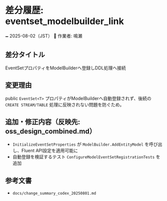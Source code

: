 # 差分履歴: eventset_modelbuilder_link

🗕 2025-08-02（JST）
🧐 作業者: 鳴瀬

## 差分タイトル
EventSetプロパティをModelBuilderへ登録しDDL処理へ接続

## 変更理由
public `EventSet<T>` プロパティがModelBuilderへ自動登録されず、後続の `CREATE STREAM/TABLE` 処理に反映されない問題を防ぐため。

## 追加・修正内容（反映先: oss_design_combined.md）
- `InitializeEventSetProperties` が `ModelBuilder.AddEntityModel` を呼び出し、Fluent API設定を適用可能に
- 自動登録を検証するテスト `ConfigureModelEventSetRegistrationTests` を追加

## 参考文書
- `docs/change_summary_codex_20250801.md`
